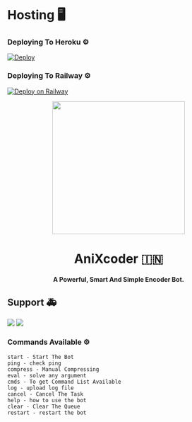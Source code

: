 # Hosting 🖥

### Deploying To Heroku ⚙

[![Deploy](https://www.herokucdn.com/deploy/button.svg)](https://heroku.com/deploy)

### Deploying To Railway ⚙

[![Deploy on Railway](https://railway.app/button.svg)](https://railway.app/new/template?template=https%3A%2F%2Fgithub.com%2Fnirusaki%2Fencoder-bot&envs=API_HASH%2CAPP_ID%2CAUTH_USERS%2CENV%2CLOG_CHANNEL%2CSESSION_NAME%2CTG_BOT_TOKEN&API_HASHDesc=Get+this+value+from+https%3A%2F%2Fmy.telegram.org+Or+%40ApiScrapperbot&APP_IDDesc=Get+this+value+from+https%3A%2F%2Fmy.telegram.org+Or+%40ApiScrapperbot&AUTH_USERSDesc=Allow+only+pre-defined+users+to+use+this+bot+as+Sudo+User.+Separate+with+Space.+Just+for+using+Admin+Commands.&ENVDesc=Setting+this+to+ANYTHING+will+enable+VARs+when+in+ENV+mode&LOG_CHANNELDesc=Your+Bot%27s+Log+Channel%27s+Username+Without+%40.&SESSION_NAMEDesc=Keep+this+default&TG_BOT_TOKENDesc=Your+bot+token%2C+as+a+string.+Get+this+from+%40BotFather&ENVDefault=ANYTHING)

<p align="center"><a href="https://t.me/Anixpo"><img src="https://te.legra.ph/file/2ebf402cdef8c27ab4648.jpg" width="300"></a></p> 
<h1 align="center"><b>AniXcoder 🇮🇳 </b></h1>
<h4 align="center">A Powerful, Smart And Simple Encoder Bot.</h4>

## Support 🚑
<a href="https://t.me/AniXpo"><img src="https://img.shields.io/badge/Join-Telegram%20Channel-red.svg?logo=Telegram"></a>
<a href="https://t.me/Anixpo_chat"><img src="https://img.shields.io/badge/Join-Telegram%20Group-blue.svg?logo=telegram"></a>

### Commands Available ⚙
```
start - Start The Bot
ping - check ping
compress - Manual Compressing
eval - solve any argument
cmds - To get Command List Available
log - upload log file
cancel - Cancel The Task 
help - how to use the bot 
clear - Clear The Queue
restart - restart the bot
```
